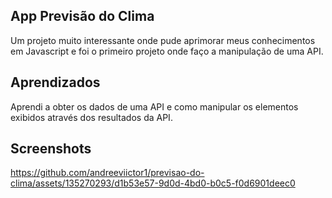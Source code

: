 
## App Previsão do Clima

Um projeto muito interessante onde pude aprimorar meus conhecimentos em Javascript e foi o primeiro projeto onde faço a manipulação de uma API. 

## Aprendizados

Aprendi a obter os dados de uma API e como manipular os elementos exibidos através dos resultados da API. 
## Screenshots

https://github.com/andreeviictor1/previsao-do-clima/assets/135270293/d1b53e57-9d0d-4bd0-b0c5-f0d6901deec0

